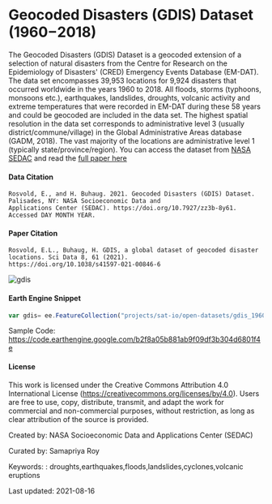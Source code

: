 # Geocoded Disasters (GDIS) Dataset (1960 – 2018)

The Geocoded Disasters (GDIS) Dataset is a geocoded extension of a selection of natural disasters from the Centre for Research on the Epidemiology of Disasters' (CRED) Emergency Events Database (EM-DAT). The data set encompasses 39,953 locations for 9,924 disasters that occurred worldwide in the years 1960 to 2018. All floods, storms (typhoons, monsoons etc.), earthquakes, landslides, droughts, volcanic activity and extreme temperatures that were recorded in EM-DAT during these 58 years and could be geocoded are included in the data set. The highest spatial resolution in the data set corresponds to administrative level 3 (usually district/commune/village) in the Global Administrative Areas database (GADM, 2018). The vast majority of the locations are administrative level 1 (typically state/province/region). You can access the dataset from [NASA SEDAC](https://sedac.ciesin.columbia.edu/data/set/pend-gdis-1960-2018) and read the [full paper here](https://www.nature.com/articles/s41597-021-00846-6)

#### Data Citation

```
Rosvold, E., and H. Buhaug. 2021. Geocoded Disasters (GDIS) Dataset. Palisades, NY: NASA Socioeconomic Data and
Applications Center (SEDAC). https://doi.org/10.7927/zz3b-8y61. Accessed DAY MONTH YEAR.
```

#### Paper Citation

```
Rosvold, E.L., Buhaug, H. GDIS, a global dataset of geocoded disaster locations. Sci Data 8, 61 (2021).
https://doi.org/10.1038/s41597-021-00846-6
```

![gdis](https://user-images.githubusercontent.com/6677629/129650238-bdbc9768-b53d-4fda-9819-9a24a35641fa.PNG)

#### Earth Engine Snippet

```js
var gdis= ee.FeatureCollection("projects/sat-io/open-datasets/gdis_1960-2018");
```

Sample Code: https://code.earthengine.google.com/b2f8a05b881ab9f09df3b304d6801f4e

#### License

This work is licensed under the Creative Commons Attribution 4.0 International License (https://creativecommons.org/licenses/by/4.0). Users are free to use, copy, distribute, transmit, and adapt the work for commercial and non-commercial purposes, without restriction, as long as clear attribution of the source is provided.

Created by: NASA Socioeconomic Data and Applications Center (SEDAC)

Curated by: Samapriya Roy

Keywords: : droughts,earthquakes,floods,landslides,cyclones,volcanic eruptions

Last updated: 2021-08-16
